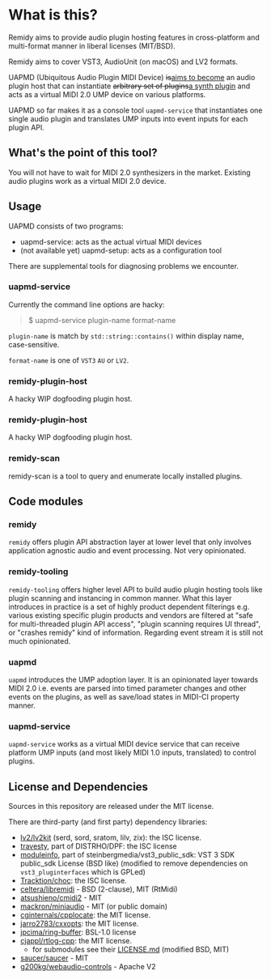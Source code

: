 # What is this?

Remidy aims to provide audio plugin hosting features in cross-platform and
multi-format manner in liberal licenses (MIT/BSD).

Remidy aims to cover VST3, AudioUnit (on macOS) and LV2 formats.

UAPMD (Ubiquitous Audio Plugin MIDI Device) <del>is</del><ins>aims to become</ins> an audio plugin host that can instantiate <del>arbitrary set of plugins</del><ins>a synth plugin</ins> and acts as a virtual MIDI 2.0 UMP device on various platforms.

UAPMD so far makes it as a console tool `uapmd-service` that instantiates one single audio plugin and translates UMP inputs into event inputs for each plugin API.

## What's the point of this tool?

You will not have to wait for MIDI 2.0 synthesizers in the market. Existing audio plugins work as a virtual MIDI 2.0 device.

## Usage

UAPMD consists of two programs:

- uapmd-service: acts as the actual virtual MIDI devices
- (not available yet) uapmd-setup: acts as a configuration tool

There are supplemental tools for diagnosing problems we encounter.

### uapmd-service

Currently the command line options are hacky:

> $ uapmd-service plugin-name format-name

`plugin-name` is match by `std::string::contains()` within display name, case-sensitive.

`format-name` is one of `VST3` `AU` or `LV2`.

<!--

> $ uapmd-service -audio [audio-config-file] -midi [midi-device-settings-file]

- `-audio`: optional. Specifies audio configuration file that can be created by `uapmd-setup`.
- `-midi`: required. Specifies MIDI device configuration file that can be created by `uapmd-setup`.

### uapmd-setup

> $ uapmd-setup

Launches the GUI by default.
-->

### remidy-plugin-host

A hacky WIP dogfooding plugin host.

### remidy-plugin-host

A hacky WIP dogfooding plugin host.

### remidy-scan

remidy-scan is a tool to query and enumerate locally installed plugins.


## Code modules

### remidy

`remidy` offers plugin API abstraction layer at lower level that only involves application agnostic audio and event processing. Not very opinionated.

### remidy-tooling

`remidy-tooling` offers higher level API to build audio plugin hosting tools like plugin scanning and instancing in common manner.
What this layer introduces in practice is a set of highly product dependent filterings e.g. various existing specific plugin products and vendors are filtered at "safe for multi-threaded plugin API access", "plugin scanning requires UI thread", or "crashes remidy" kind of information.
Regarding event stream it is still not much opinionated.

### uapmd

`uapmd` introduces the UMP adoption layer. It is an opinionated layer towards MIDI 2.0 i.e. events are parsed into timed parameter changes and other events on the plugins, as well as save/load states in MIDI-CI property manner.

### uapmd-service

`uapmd-service` works as a virtual MIDI device service that can receive platform UMP inputs (and most likely MIDI 1.0 inputs, translated) to control plugins.


## License and Dependencies

Sources in this repository are released under the MIT license.

There are third-party (and first party) dependency libraries:

- [lv2/lv2kit](https://github.com/lv2/lv2kit) (serd, sord, sratom, lilv, zix): the ISC license.
- [travesty](https://github.com/DISTRHO/DPF/tree/main/distrho/src/travesty), part of DISTRHO/DPF: the ISC license
- [moduleinfo](https://github.com/steinbergmedia/vst3_public_sdk/tree/master/source/vst/moduleinfo), part of steinbergmedia/vst3_public_sdk: VST 3 SDK public_sdk License (BSD like)
  (modified to remove dependencies on `vst3_pluginterfaces` which is GPLed)
- [Tracktion/choc](https://github.com/Tracktion/choc/): the ISC license.
- [celtera/libremidi](https://github.com/celtera/libremidi) - BSD (2-clause), MIT (RtMidi)
- [atsushieno/cmidi2](atsushieno/cmidi2) - MIT
- [mackron/miniaudio](https://github.com/mackron/miniaudio) - MIT (or public domain)
- [cginternals/cpplocate](https://github.com/cginternals/cpplocate): the MIT license.
- [jarro2783/cxxopts](https://github.com/jarro2783/cxxopts): the MIT license.
- [jpcima/ring-buffer](https://github.com/jpcima/ring-buffer): BSL-1.0 license
- [cjappl/rtlog-cpp](https://github.com/cjappl/rtlog-cpp): the MIT license.
    - for submodules see their [LICENSE.md](https://github.com/cjappl/rtlog-cpp/blob/main/LICENSE.md) (modified BSD, MIT)
- [saucer/saucer](https://github.com/saucer/saucer) - MIT
- [g200kg/webaudio-controls](https://github.com/g200kg/webaudio-controls) - Apache V2
